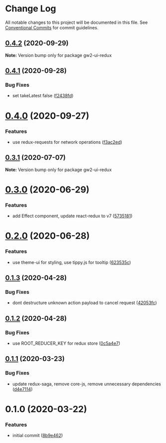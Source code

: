 # Change Log

All notable changes to this project will be documented in this file.
See [Conventional Commits](https://conventionalcommits.org) for commit guidelines.

## [0.4.2](https://github.com/ManuelHaag/gw2-ui/tree/master/packages/gw2-ui-redux/compare/gw2-ui-redux@0.4.1...gw2-ui-redux@0.4.2) (2020-09-29)

**Note:** Version bump only for package gw2-ui-redux





## [0.4.1](https://github.com/ManuelHaag/gw2-ui/tree/master/packages/gw2-ui-redux/compare/gw2-ui-redux@0.4.0...gw2-ui-redux@0.4.1) (2020-09-28)


### Bug Fixes

* set takeLatest false ([f2438fd](https://github.com/ManuelHaag/gw2-ui/tree/master/packages/gw2-ui-redux/commit/f2438fd3f6812973899413fca6ddf31a7876584e))





# [0.4.0](https://github.com/ManuelHaag/gw2-ui/tree/master/packages/gw2-ui-redux/compare/gw2-ui-redux@0.3.1...gw2-ui-redux@0.4.0) (2020-09-27)


### Features

* use redux-requests for network operations ([f3ac2ed](https://github.com/ManuelHaag/gw2-ui/tree/master/packages/gw2-ui-redux/commit/f3ac2ed488a5a7791384c2e6f5ef355ed2e0c019))





## [0.3.1](https://github.com/ManuelHaag/gw2-ui/tree/master/packages/gw2-ui-redux/compare/gw2-ui-redux@0.3.0...gw2-ui-redux@0.3.1) (2020-07-07)

**Note:** Version bump only for package gw2-ui-redux





# [0.3.0](https://github.com/ManuelHaag/gw2-ui/tree/master/packages/gw2-ui-redux/compare/gw2-ui-redux@0.2.0...gw2-ui-redux@0.3.0) (2020-06-29)


### Features

* add Effect component, update react-redux to v7 ([5735181](https://github.com/ManuelHaag/gw2-ui/tree/master/packages/gw2-ui-redux/commit/5735181d61abf0b66b30b6381a63ad1039a9d0d0))





# [0.2.0](https://github.com/ManuelHaag/gw2-ui/tree/master/packages/gw2-ui-redux/compare/gw2-ui-redux@0.1.3...gw2-ui-redux@0.2.0) (2020-06-28)


### Features

* use theme-ui for styling, use tippy.js for tooltip ([623535c](https://github.com/ManuelHaag/gw2-ui/tree/master/packages/gw2-ui-redux/commit/623535cb7394845af12f80fa640a2cfd317d21d7))





## [0.1.3](https://github.com/ManuelHaag/gw2-ui/tree/master/packages/gw2-ui-redux/compare/gw2-ui-redux@0.1.2...gw2-ui-redux@0.1.3) (2020-04-28)


### Bug Fixes

* dont destructure unknown action payload to cancel request ([42053fc](https://github.com/ManuelHaag/gw2-ui/tree/master/packages/gw2-ui-redux/commit/42053fc1b128578243c1340dc1356a84a918bdc8))





## [0.1.2](https://github.com/ManuelHaag/gw2-ui/tree/master/packages/gw2-ui-redux/compare/gw2-ui-redux@0.1.1...gw2-ui-redux@0.1.2) (2020-04-28)


### Bug Fixes

* use ROOT_REDUCER_KEY for redux store ([0c5a4e7](https://github.com/ManuelHaag/gw2-ui/tree/master/packages/gw2-ui-redux/commit/0c5a4e716117b27cf007e9b55f0d3bbc754ab412))





## [0.1.1](https://github.com/ManuelHaag/gw2-ui/tree/master/packages/gw2-ui-redux/compare/gw2-ui-redux@0.1.0...gw2-ui-redux@0.1.1) (2020-03-23)


### Bug Fixes

* update redux-saga, remove core-js, remove unnecessary dependencies ([d4e7114](https://github.com/ManuelHaag/gw2-ui/tree/master/packages/gw2-ui-redux/commit/d4e71142a66d720f71edad94ef652406d47bf2fe))





# 0.1.0 (2020-03-22)


### Features

* initial commit ([8b9e462](https://github.com/ManuelHaag/gw2-ui/tree/master/packages/gw2-ui-redux/commit/8b9e46288d3804f92ae87ddb0e41d23bdaa0126b))
